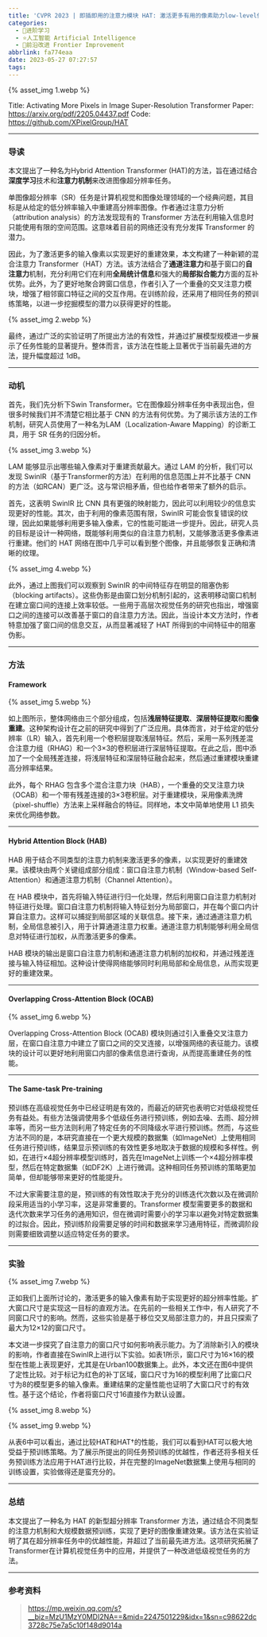 ```yaml
---
title: 'CVPR 2023 | 即插即用的注意力模块 HAT: 激活更多有用的像素助力low-level任务显著涨点！'
categories:
  - 🌙进阶学习
  - ⭐人工智能 Artificial Intelligence
  - 💫前沿改进 Frontier Improvement
abbrlink: fa774eaa
date: 2023-05-27 07:27:57
tags:
---
```


{% asset_img 1.webp %}

Title: Activating More Pixels in Image Super-Resolution Transformer
Paper: <https://arxiv.org/pdf/2205.04437.pdf>
Code: <https://github.com/XPixelGroup/HAT>

<!--more-->

***

### 导读

本文提出了一种名为Hybrid Attention Transformer (HAT)的方法，旨在通过结合**深度学习**技术和**注意力机制**来改进图像超分辨率任务。

单图像超分辨率（SR）任务是计算机视觉和图像处理领域的一个经典问题，其目标是从给定的低分辨率输入中重建高分辨率图像。作者通过注意力分析（attribution analysis）的方法发现现有的 Transformer 方法在利用输入信息时只能使用有限的空间范围。这意味着目前的网络还没有充分发挥 Transformer 的潜力。

因此，为了激活更多的输入像素以实现更好的重建效果，本文构建了一种新颖的混合注意力 Transformer（HAT）方法。该方法结合了**通道注意力**和基于窗口的**自注意力**机制，充分利用它们在利用**全局统计信息**和强大的**局部拟合能力**方面的互补优势。此外，为了更好地聚合跨窗口信息，作者引入了一个重叠的交叉注意力模块，增强了相邻窗口特征之间的交互作用。在训练阶段，还采用了相同任务的预训练策略，以进一步挖掘模型的潜力以获得更好的性能。

{% asset_img 2.webp %}

最终，通过广泛的实验证明了所提出方法的有效性，并通过扩展模型规模进一步展示了任务性能的显著提升。整体而言，该方法在性能上显著优于当前最先进的方法，提升幅度超过 1dB。

***

### 动机

首先，我们先分析下Swin Transformer。它在图像超分辨率任务中表现出色，但很多时候我们并不清楚它相比基于 CNN 的方法有何优势。为了揭示该方法的工作机制，研究人员使用了一种名为LAM（Localization-Aware Mapping）的诊断工具，用于 SR 任务的归因分析。

{% asset_img 3.webp %}

LAM 能够显示出哪些输入像素对于重建贡献最大。通过 LAM 的分析，我们可以发现 SwinIR（基于Transformer的方法）在利用的信息范围上并不比基于 CNN 的方法（如RCAN）更广泛。这与常识相矛盾，但也给作者带来了额外的启示。

首先，这表明 SwinIR 比 CNN 具有更强的映射能力，因此可以利用较少的信息实现更好的性能。其次，由于利用的像素范围有限，SwinIR 可能会恢复错误的纹理，因此如果能够利用更多输入像素，它的性能可能进一步提升。因此，研究人员的目标是设计一种网络，既能够利用类似的自注意力机制，又能够激活更多像素进行重建。他们的 HAT 网络在图中几乎可以看到整个图像，并且能够恢复正确和清晰的纹理。

{% asset_img 4.webp %}

此外，通过上图我们可以观察到 SwinIR 的中间特征存在明显的阻塞伪影（blocking artifacts）。这些伪影是由窗口划分机制引起的，这表明移动窗口机制在建立窗口间的连接上效率较低。一些用于高层次视觉任务的研究也指出，增强窗口之间的连接可以改善基于窗口的自注意力方法。因此，当设计本文方法时，作者特意加强了窗口间的信息交互，从而显著减轻了 HAT 所得到的中间特征中的阻塞伪影。

***

### 方法

#### Framework

{% asset_img 5.webp %}

如上图所示，整体网络由三个部分组成，包括**浅层特征提取**、**深层特征提取**和**图像重建**。这种架构设计在之前的研究中得到了广泛应用。具体而言，对于给定的低分辨率（LR）输入，首先利用一个卷积层提取浅层特征。然后，采用一系列残差混合注意力组（RHAG）和一个3×3的卷积层进行深层特征提取。在此之后，图中添加了一个全局残差连接，将浅层特征和深层特征融合起来，然后通过重建模块重建高分辨率结果。

此外，每个 RHAG 包含多个混合注意力块（HAB），一个重叠的交叉注意力块（OCAB）和一个带有残差连接的3×3卷积层。对于重建模块，采用像素洗牌（pixel-shuffle）方法来上采样融合的特征。同样地，本文中简单地使用 L1 损失来优化网络参数。

***

#### Hybrid Attention Block (HAB)

HAB 用于结合不同类型的注意力机制来激活更多的像素，以实现更好的重建效果。该模块由两个关键组成部分组成：窗口自注意力机制（Window-based Self-Attention）和通道注意力机制（Channel Attention）。

在 HAB 模块中，首先将输入特征进行归一化处理，然后利用窗口自注意力机制对特征进行处理。窗口自注意力机制将输入特征划分为局部窗口，并在每个窗口内计算自注意力。这样可以捕捉到局部区域的关联信息。接下来，通过通道注意力机制，全局信息被引入，用于计算通道注意力权重。通道注意力机制能够利用全局信息对特征进行加权，从而激活更多的像素。

HAB 模块的输出是窗口自注意力机制和通道注意力机制的加权和，并通过残差连接与输入特征相加。这种设计使得网络能够同时利用局部和全局信息，从而实现更好的重建效果。

***

#### Overlapping Cross-Attention Block (OCAB)

{% asset_img 6.webp %}

Overlapping Cross-Attention Block (OCAB) 模块则通过引入重叠交叉注意力层，在窗口自注意力中建立了窗口之间的交叉连接，以增强网络的表征能力。该模块的设计可以更好地利用窗口内部的像素信息进行查询，从而提高重建任务的性能。

***

#### The Same-task Pre-training

预训练在高级视觉任务中已经证明是有效的，而最近的研究也表明它对低级视觉任务有益处。有些方法强调使用多个低级任务进行预训练，例如去噪、去雨、超分辨率等，而另一些方法则利用了特定任务的不同降级水平进行预训练。然而，与这些方法不同的是，本研究直接在一个更大规模的数据集（如ImageNet）上使用相同任务进行预训练，结果显示预训练的有效性更多地取决于数据的规模和多样性。例如，在进行×4超分辨率模型训练时，首先在ImageNet上训练一个×4超分辨率模型，然后在特定数据集（如DF2K）上进行微调。这种相同任务预训练的策略更加简单，但却能够带来更好的性能提升。

不过大家需要注意的是，预训练的有效性取决于充分的训练迭代次数以及在微调阶段采用适当的小学习率，这是非常重要的。Transformer 模型需要更多的数据和迭代次数来学习任务的通用知识，但在微调时需要小的学习率以避免对特定数据集的过拟合。因此，预训练阶段需要足够的时间和数据来学习通用特征，而微调阶段则需要细致调整以适应特定任务的要求。

***

### 实验

{% asset_img 7.webp %}

正如我们上面所讨论的，激活更多的输入像素有助于实现更好的超分辨率性能。扩大窗口尺寸是实现这一目标的直观方法。在先前的一些相关工作中，有人研究了不同窗口尺寸的影响。然而，这些实验是基于移位交叉局部注意力的，并且只探索了最大为12×12的窗口尺寸。

本文进一步探究了自注意力的窗口尺寸如何影响表示能力。为了消除新引入的模块的影响，作者直接在SwinIR上进行以下实验。如表1所示，窗口尺寸为16×16的模型在性能上表现更好，尤其是在Urban100数据集上。此外，本文还在图6中提供了定性比较。对于标记为红色的补丁区域，窗口尺寸为16的模型利用了比窗口尺寸为8的模型更多的输入像素。重建结果的定量性能也证明了大窗口尺寸的有效性。基于这个结论，作者将窗口尺寸16直接作为默认设置。

{% asset_img 8.webp %}

{% asset_img 9.webp %}

从表6中可以看出，通过比较HAT和HAT†的性能，我们可以看到HAT可以极大地受益于预训练策略。为了展示所提出的同任务预训练的优越性，作者还将多相关任务预训练方法应用于HAT进行比较，并在完整的ImageNet数据集上使用与相同的训练设置，实验做得还是蛮充分的。

***

### 总结

本文提出了一种名为 HAT 的新型超分辨率 Transformer 方法，通过结合不同类型的注意力机制和大规模数据预训练，实现了更好的图像重建效果。该方法在实验证明了其在超分辨率任务中的优越性能，并超过了当前最先进方法。这项研究拓展了Transformer在计算机视觉任务中的应用，并提供了一种改进低级视觉任务的方法。

***

### 参考资料

> <https://mp.weixin.qq.com/s?__biz=MzU1MzY0MDI2NA==&mid=2247501229&idx=1&sn=c98622dc3728c75e7a5c10f148d9014a>
